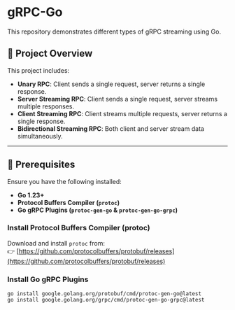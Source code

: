 # gRPC-Go 

This repository demonstrates different types of gRPC streaming using Go.

## 🚀 Project Overview

This project includes:
- **Unary RPC**: Client sends a single request, server returns a single response.
- **Server Streaming RPC**: Client sends a single request, server streams multiple responses.
- **Client Streaming RPC**: Client streams multiple requests, server returns a single response.
- **Bidirectional Streaming RPC**: Both client and server stream data simultaneously.

---

## 📌 Prerequisites

Ensure you have the following installed:

- **Go 1.23+**
- **Protocol Buffers Compiler (`protoc`)**
- **Go gRPC Plugins (`protoc-gen-go` & `protoc-gen-go-grpc`)**

### Install Protocol Buffers Compiler (protoc)
Download and install `protoc` from:  
👉 [https://github.com/protocolbuffers/protobuf/releases](https://github.com/protocolbuffers/protobuf/releases)

### Install Go gRPC Plugins
```
go install google.golang.org/protobuf/cmd/protoc-gen-go@latest
go install google.golang.org/grpc/cmd/protoc-gen-go-grpc@latest
```
